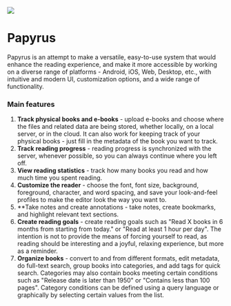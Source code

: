 <a href="https://karolis-1.gitbook.io/papyrus-project/"><img src="https://img.shields.io/badge/Specification-GitBook-%234477de.svg"/></a>

# Papyrus
Papyrus is an attempt to make a versatile, easy-to-use system that would enhance the reading experience, and make it more accessible by working on a diverse range of platforms - Android, iOS, Web, Desktop, etc., with intuitive and modern UI, customization options, and a wide range of functionality. 

### Main features
1. **Track physical books and e-books** - upload e-books and choose where the files and related data are being stored, whether locally, on a local server, or in the cloud. It can also work for keeping track of your physical books - just fill in the metadata of the book you want to track.
2. **Track reading progress** - reading progress is synchronized with the server, whenever possible, so you can always continue where you left off.
3. **View reading statistics** - track how many books you read and how much time you spent reading. 
4. **Customize the reader** - choose the font, font size, background, foreground, character, and word spacing, and save your look-and-feel profiles to make the editor look the way you want to. 
5. **Take notes and create annotations - take notes, create bookmarks, and highlight relevant text sections.
6. **Create reading goals** - create reading goals such as "Read X books in 6 months from starting from today." or "Read at least 1 hour per day". The intention is not to provide the means of forcing yourself to read, as reading should be interesting and a joyful, relaxing experience, but more as a reminder.
7. **Organize books** - convert to and from different formats, edit metadata, do full-text search, group books into categories, and add tags for quick search. Categories may also contain books meeting certain conditions such as "Release date is later than 1950" or "Contains less than 100 pages". Category conditions can be defined using a query language or graphically by selecting certain values from the list.
